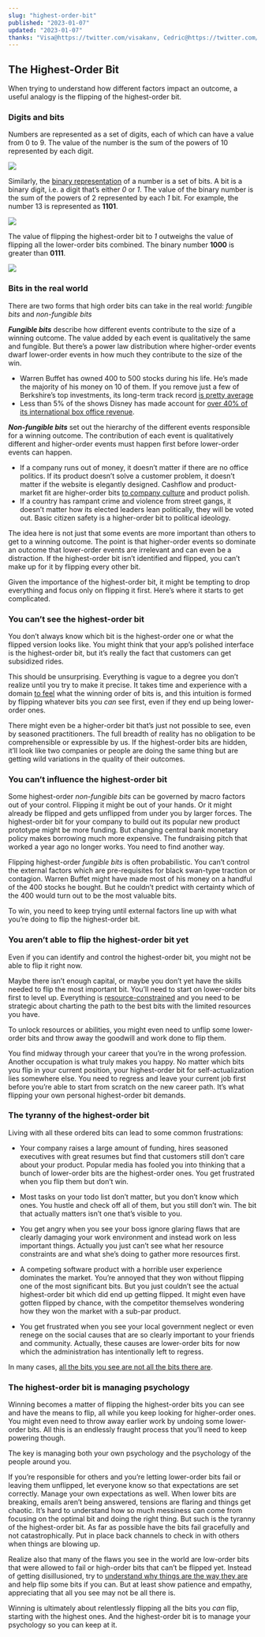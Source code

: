 ```yaml
---
slug: "highest-order-bit"
published: "2023-01-07"
updated: "2023-01-07"
thanks: "Visa@https://twitter.com/visakanv, Cedric@https://twitter.com/ejames_c"
---
```


## The Highest-Order Bit

When trying to understand how different factors impact an outcome, a useful analogy is the flipping of the highest-order bit.

### Digits and bits

Numbers are represented as a set of digits, each of which can have a value from 0 to 9. The value of the number is the sum of the powers of 10 represented by each digit.

![](ipfs://bafkreihhiexydw6m3qnqpihvgewxyytb5n7bupnjk5bwnavhae7oskekgu)

Similarly, the [binary representation](https://en.wikipedia.org/wiki/Binary_number) of a number is a set of bits. A bit is a binary digit, i.e. a digit that’s either *0* or *1*. The value of the binary number is the sum of the powers of 2 represented by each *1* bit. For example, the number 13 is represented as **1101**.

![](ipfs://bafkreibhegkx2gukrjkovdruo5fgbyrqe37sywqy53ojxlvipu7iojhvby)

The value of flipping the highest-order bit to *1* outweighs the value of flipping all the lower-order bits combined. The binary number **1000** is greater than **0111**.

![](ipfs://bafkreicg5alzgjtjzppr2eqx7rb3pcp53ync7edg6e4wrj4zorgufkpcxi)

### Bits in the real world

There are two forms that high order bits can take in the real world: *fungible bits* and *non-fungible bits*

***Fungible bits*** describe how different events contribute to the size of a winning outcome. The value added by each event is qualitatively the same and fungible. But there’s a power law distribution where higher-order events dwarf lower-order events in how much they contribute to the size of the win.

- Warren Buffet has owned 400 to 500 stocks during his life. He’s made the majority of his money on 10 of them. If you remove just a few of Berkshire’s top investments, its long-term track record [is pretty average](https://collabfund.com/blog/tails-you-win/)
- Less than 5% of the shows Disney has made account for [over 40% of its international box office revenue](https://www.the-numbers.com/box-office-records/worldwide/all-movies/theatrical-distributors/walt-disney).

***Non-fungible bits*** set out the hierarchy of the different events responsible for a winning outcome. The contribution of each event is qualitatively different and higher-order events must happen first before lower-order events can happen.

- If a company runs out of money, it doesn’t matter if there are no office politics. If its product doesn’t solve a customer problem, it doesn’t matter if the website is elegantly designed. Cashflow and product-market fit are higher-order bits [to company culture](https://pmarcasays.golaun.ch/2014/02/25/high-functioning-business-organizations-are-not-disneyland/) and product polish.
- If a country has rampant crime and violence from street gangs, it doesn’t matter how its elected leaders  lean politically, they will be voted out. Basic citizen safety is a higher-order bit to political ideology.

The idea here is not just that some events are more important than others to get to a winning outcome. The point is that higher-order events so dominate an outcome that lower-order events are irrelevant and can even be a distraction. If the highest-order bit isn’t identified and flipped, you can’t make up for it by flipping every other bit.

Given the importance of the highest-order bit, it might be tempting to drop everything and focus only on flipping it first. Here’s where it starts to get complicated.

### You can’t see the highest-order bit

You don’t always know which bit is the highest-order one or what the flipped version looks like. You might think that your app’s polished interface is the highest-order bit, but it’s really the fact that customers can get subsidized rides.

This should be unsurprising. Everything is vague to a degree you don’t realize until you try to make it precise. It takes time and experience with a domain [to feel](https://twitter.com/dineshraju/status/1575065818492444672) what the winning order of bits is, and this intuition is formed by flipping whatever bits you *can* see first, even if they end up being lower-order ones.

There might even be a higher-order bit that’s just not possible to see, even by seasoned practitioners. The full breadth of reality has no obligation to be comprehensible or expressible by us. If the highest-order bits are hidden, it’ll look like two companies or people are doing the same thing but are getting wild variations in the quality of their outcomes.

### You can’t influence the highest-order bit

Some highest-order *non-fungible bits* can be governed by macro factors out of your control. Flipping it might be out of your hands. Or it might already be flipped and gets unflipped from under you by larger forces. The highest-order bit for your company to build out its popular new product prototype might be more funding. But changing central bank monetary policy makes borrowing much more expensive. The fundraising pitch that worked a year ago no longer works. You need to find another way.

Flipping highest-order *fungible bits* is often probabilistic. You can’t control the external factors which are pre-requisites for black swan-type traction or contagion. Warren Buffet might have made most of his money on a handful of the 400 stocks he bought. But he couldn’t predict with certainty which of the 400 would turn out to be the most valuable bits.

To win, you need to keep trying until external factors line up with what you’re doing to flip the highest-order bit.

### You aren’t able to flip the highest-order bit yet

Even if you can identify and control the highest-order bit, you might not be able to flip it right now.

Maybe there isn’t enough capital, or maybe you  don’t yet have the skills needed to flip the most important bit. You’ll need to start on lower-order bits first to level up. Everything is [resource-constrained](https://twitter.com/visakanv/status/1113154447050334208) and you need to be strategic about charting the path to the best bits with the limited resources you have.

To unlock resources or abilities, you might even need to unflip some lower-order bits and throw away the goodwill and work done to flip them.

You find midway through your career that you’re in the wrong profession. Another occupation is what truly makes you happy. No matter which bits you flip in your current position, your highest-order bit for self-actualization lies somewhere else. You need to regress and leave your current job first before you’re able to start from scratch on the new career path. It’s what flipping your own personal highest-order bit demands.

### The tyranny of the highest-order bit

Living with all these ordered bits can lead to some common frustrations:

- Your company raises a large amount of funding, hires seasoned executives with great resumes but find that customers still don’t care about your product. Popular media has fooled you into thinking that a bunch of lower-order bits are the highest-order ones. You get frustrated when you flip them but don’t win.

- Most tasks on your todo list don’t matter, but you don’t know which ones. You hustle and check off all of them, but you still don’t win. The bit that actually matters isn’t one that’s visible to you.

- You get angry when you see your boss ignore glaring flaws that are clearly damaging your work environment and instead work on less important things. Actually you just can’t see what her resource constraints are and what she’s doing to gather more resources first.

- A competing software product with a horrible user experience dominates the market. You’re annoyed that they won without flipping one of the most significant bits. But you just couldn’t see the actual highest-order bit which did end up getting flipped. It might even have gotten flipped by chance, with the competitor themselves wondering how they won the market with a sub-par product.

- You get frustrated when you see your local government neglect or even renege on the social causes that are so clearly important to your friends and community. Actually, these causes are lower-order bits for now which the administration has intentionally left to regress.

In many cases, [all the bits you see are not all the bits there are](https://www.motherjones.com/kevin-drum/2010/02/daniel-ellsberg-limitations-knowledge/).

### The highest-order bit is managing psychology

Winning becomes a matter of flipping the highest-order bits you can see and have the means to flip, all while you keep looking for higher-order ones. You might even need to throw away earlier work by undoing some lower-order bits. All this is an endlessly fraught process that you’ll need to keep powering though.

The key is managing both your own psychology and the psychology of the people around you.

If you’re responsible for others and you’re letting lower-order bits fail or leaving them unflipped, let everyone know so that expectations are set correctly. Manage your own expectations as well. When lower bits are breaking, emails aren’t being answered, tensions are flaring and things get chaotic. It’s hard to understand how so much messiness can come from focusing on the optimal bit and doing the right thing. But such is the tyranny of the highest-order bit. As far as possible have the bits fail gracefully and not catastrophically. Put in place back channels to check in with others when things are blowing up.

Realize also that many of the flaws you see in the world are low-order bits that were allowed to fail or high-order bits that can’t be flipped yet. Instead of getting disillusioned, try to [understand why things are the way they are](https://en.wiktionary.org/wiki/Chesterton%27s_fence) and help flip some bits if you can. But at least show patience and empathy, appreciating that all you see may not be all there is.

Winning is ultimately about relentlessly flipping all the bits you *can* flip, starting with the highest ones. And the highest-order bit is to manage your psychology so you can keep at it.

